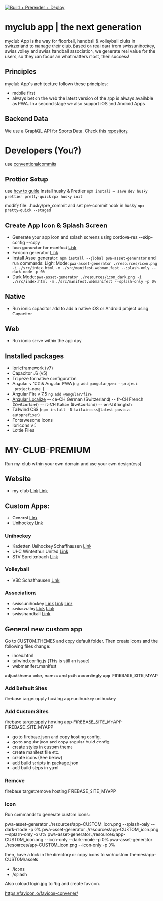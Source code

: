 [![Build + Prerender + Deploy](https://github.com/myclubapp/app/actions/workflows/main.yml/badge.svg)](https://github.com/myclubapp/app/actions/workflows/main.yml)

# myclub app | the next generation

myclub App is the way for floorball, handball & volleyball clubs in switzerland to manage their club. Based on real data from swissunihockey, swiss volley and swiss handball association, we generate real value for the users, so they can focus an what matters most, their success!

## Principles

myclub App's architecture follows these principles:

- mobile first
- always bet on the web
  the latest version of the app is always available as PWA. In a second stage we also support iOS and Android Apps.

## Backend Data

We use a GraphQL API for Sports Data. Check this [repository](https://github.com/myclubapp/backend).

# Developers (You?)

use [conventionalcommits](https://www.conventionalcommits.org/en/)

## Prettier Setup

use [how to guide](https://typicode.github.io/husky/get-started.html)
Install husky & Prettier
`npm install — save-dev husky prettier pretty-quick`
`npx husky init`

modify file: .husky/pre_commit and set pre-commit hook in husky
`npx pretty-quick --staged`

## Create App Icon & Splash Screen

- Generate your app icon and splash screens using cordova-res --skip-config --copy
- Icon generator for manifest [Link](https://manifest-gen.netlify.app/)
- Favicon generator [Link](https://www.hoststar.ch/de/tools/favicon-generator)
- Install Asset generator: `npm install --global pwa-asset-generator` and run commands:
  Light Mode: `pwa-asset-generator ./resources/icon.png -i ./src/index.html -m ./src/manifest.webmanifest --splash-only --dark-mode -p 0% `
- Dark Mode: `pwa-asset-generator ./resources/icon_dark.png -i ./src/index.html -m ./src/manifest.webmanifest --splash-only -p 0% `

## Native

- Run ionic capacitor add to add a native iOS or Android project using Capacitor

## Web

- Run ionic serve within the app dpy

## Installed packages

- Ionicframework (v7)
- Capacitor JS (v5)
- Trapeze for native configuration
- Angular v 17.2 & Angular PWA (`ng add @angular/pwa --project _project-name_`)
- Angular Fire v 7.5 `ng add @angular/fire`
- [Angular Localize](https://angular.io/guide/i18n-common-locale-id)
  -- de-CH German (Switzerland)
  -- fr-CH French (Switzerland)
  -- it-CH Italian (Switzerland)
  -- en-US English
- Tailwind CSS (`npm install -D tailwindcss@latest postcss autoprefixer`)
- Fontawesome Icons
- Ionicons v 5
- Lottie Files

# MY-CLUB-PREMIUM

Run my-club within your own domain and use your own design(css)

## Website

- my-club [Link](https://my-club.web.app) [Link](https://my-club.app)

## Custom Apps:

- General [Link](https://my-swissvolley.web.app)
- Unihockey [Link](https://unihockey.web.app)

### Unihockey

- Kadetten Unihockey Schaffhausen [Link](https://kadetten-unihockey.web.app)
- UHC Winterthur United [Link](https://uhc-win-u.web.app)
- STV Spreitenbach [Link](https://stv-spreitenbach.web.app)

### Volleyball

- VBC Schaffhausen [Link](https://vbc-schaffhausen.web.app)

### Associations

- swissunihockey [Link](https://my-swissunihockey.web.app) [Link](https://my-swiss-unihockey.web.app) [Link](https://my-suhv.web.app)
- swissvolley [Link](https://my-swissvolley.web.app) [Link](https://my-volleyball.web.app)
- swisshandball [Link](https://shv.web.app)

## General new custom app

Go to CUSTOM_THEMES and copy default folder. Then create icons and the following files change:

- index.html
- tailwind.config.js [This is still an issue]
- webmanifest.manifest

adjust theme color, names and path accordingly app-FIREBASE_SITE_MYAP

### Add Default Sites

firebase target:apply hosting app-unihockey unihockey

### Add Custom Sites

firebase target:apply hosting app-FIREBASE_SITE_MYAPP FIREBASE_SITE_MYAPP

- go to firebase.json and copy hosting config.
- go to angular.json and copy angular build config
- create styles in custom theme
- create manifest file etc.
- create icons (See below)
- add build scripts in package.json
- add build steps in yaml

### Remove

firebase target:remove hosting FIREBASE_SITE_MYAPP

### Icon

Run commands to generate custom icons:

pwa-asset-generator ./resources/app-CUSTOM_icon.png --splash-only --dark-mode -p 0%
pwa-asset-generator ./resources/app-CUSTOM_icon.png --splash-only -p 0%
pwa-asset-generator ./resources/app-CUSTOM_icon.png --icon-only --dark-mode -p 0%
pwa-asset-generator ./resources/app-CUSTOM_icon.png --icon-only -p 0%

then, have a look in the directory or copy icons to src/custom_themes/app-CUSTOM/assets

- /icons
- /splash

Also upload login.jpg to /bg and create favicon.

https://favicon.io/favicon-converter/
